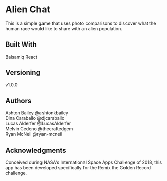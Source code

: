 # Alien Chat
This is a simple game that uses photo comparisons to discover what the human race would like to share with an alien population. 


## Built With
Balsamiq
React

## Versioning
v1.0.0

## Authors
Ashton Bailey @ashtonkbailey  
Dina Caraballo @djcaraballo  
Lucas Alderfer @LucasAlderfer  
Melvin Cedeno @thecraftedgem  
Ryan McNeil @ryan-mcneil  



## Acknowledgments
Conceived during NASA's International Space Apps Challenge of 2018, this app has been developed specifically for the Remix the Golden Record challenge.

